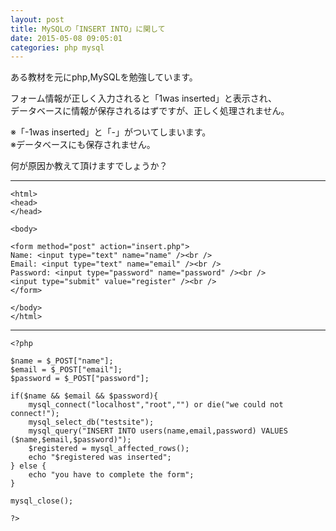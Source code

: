 ```yaml
---
layout: post
title: MySQLの「INSERT INTO」に関して
date: 2015-05-08 09:05:01
categories: php mysql
---
```

<p>ある教材を元にphp,MySQLを勉強しています。</p>

<p>フォーム情報が正しく入力されると「1was inserted」と表示され、<br>
データベースに情報が保存されるはずですが、正しく処理されません。</p>

<p>※「-1was inserted」と「-」がついてしまいます。<br>
※データベースにも保存されません。</p>

<p>何が原因か教えて頂けますでしょうか？</p>

<hr>

<pre><code>&lt;html&gt;
&lt;head&gt;
&lt;/head&gt;

&lt;body&gt;

&lt;form method="post" action="insert.php"&gt;
Name: &lt;input type="text" name="name" /&gt;&lt;br /&gt;
Email: &lt;input type="text" name="email" /&gt;&lt;br /&gt;
Password: &lt;input type="password" name="password" /&gt;&lt;br /&gt;
&lt;input type="submit" value="register" /&gt;&lt;br /&gt;
&lt;/form&gt;

&lt;/body&gt;
&lt;/html&gt;
</code></pre>

<hr>

<pre><code>&lt;?php

$name = $_POST["name"];
$email = $_POST["email"];
$password = $_POST["password"];

if($name &amp;&amp; $email &amp;&amp; $password){
    mysql_connect("localhost","root","") or die("we could not connect!");
    mysql_select_db("testsite");
    mysql_query("INSERT INTO users(name,email,password) VALUES ($name,$email,$password)");
    $registered = mysql_affected_rows();
    echo "$registered was inserted";
} else {
    echo "you have to complete the form";
}

mysql_close();

?&gt;
</code></pre>
